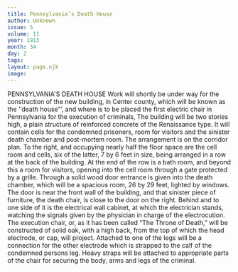 ```yaml
---
title: Pennsylvania’s Death House
author: Unknown
issue: 5
volume: 11
year: 1913
month: 34
day: 2
tags:
layout: page.njk
image:
---
```

PENNSYLVANIA'S DEATH HOUSE    Work will shortly be under way for the construction of the new building, in Center county, which will be known as the ‘‘death house”’, and where is to be placed the first electric chair in Pennsylvania for the execution of criminals, The building will be two stories high, a plain structure of reinforced concrete of the Renaissance type. It will contain cells for the condemned prisoners, room for visitors and the sinister death chamber and post-mortem room. The arrangement is on the corridor plan. To the right, and occupying nearly half the floor space are the cell room and cells, six of the latter, 7 by 6 feet in size, being arranged in a row at the back of the building. At the end of the row is a bath room, and beyond this a room for visitors, opening into the cell room through a gate protected by a grille. Through a solid wood door entrance is given into the death chamber, which will be a spacious room, 26 by 29 feet, lighted by windows. The door is near the front wall of the building, and that sinister piece of furniture, the death chair, is close to the door on the right. Behind and to one side of it is the electrical wall cabinet, at which the electrician stands, watching the signals given by the physician in charge of the electrocution. The execution chair, or, as it has been called “The Throne of Death,” will be constructed of solid oak, with a high back, from the top of which the head electrode, or cap, will project. Attached to one of the legs will be a connection for the other electrode which is strapped to the calf of the condemned persons leg. Heavy straps will be attached to appropriate parts of the chair for securing the body, arms and legs of the criminal. 

